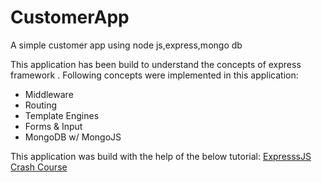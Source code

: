# CustomerApp
A simple customer app using node js,express,mongo db 

This application has been build to understand the concepts of express framework .
Following concepts were implemented in this application:
  <ul>
  <li>Middleware</li>
  <li>Routing</li>
  <li>Template Engines</li>
  <li> Forms & Input</li>
  <li>MongoDB w/ MongoJS</li>
  </ul>
  
  This application was build with the help of the below tutorial:
  <a href="https://www.youtube.com/watch?v=gnsO8-xJ8rs">ExpresssJS Crash Course</a>
